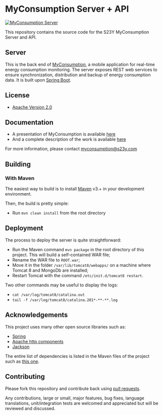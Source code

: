 # MyConsumption Server + API

[![MyConsumption Server](https://dl.dropboxusercontent.com/u/22987083/banner-myconsumption-server.png)](http://s23y.org)

This repository contains the source code for the S23Y MyConsumption Server and API.

## Server
This is the back end of [MyConsumption](https://github.com/S23Y/myconsumption-android), a mobile application for real-time energy consumption monitoring. The server exposes REST web services to ensure synchronization, distribution and backup of energy consumption data. It is built upon [Spring Boot](http://projects.spring.io/spring-boot/).

## License

* [Apache Version 2.0](http://www.apache.org/licenses/LICENSE-2.0.html)

## Documentation

* A presentation of MyConsumption is available [here](https://github.com/S23Y/myconsumption-server/blob/master/doc/presentation.pdf)
* And a complete description of the work is available [here](https://github.com/S23Y/myconsumption-server/blob/master/doc/report.pdf)

For more information, please contact <myconsumption@s23y.com>

## Building

### With Maven

The easiest way to build is to install [Maven](http://maven.apache.org/download.html)
v3.+ in your development environment. 

Then, the build is pretty simple:

* Run `mvn clean install` from the root directory 

## Deployment
The process to deploy the server is quite straightforward:
* Run the Maven command `mvn package` in the root directory of this project. This will build a self-contained WAR file;
* Rename the WAR file to `ROOT.war`;
* Move it in the folder `/var/lib/tomcat8/webapps/` on a machine where Tomcat 8 and MongoDb are installed;
* Restart Tomcat with the command `/etc/init.d/tomcat8 restart`.

Two other commands may be useful to display the logs:
* `cat /var/log/tomcat8/catalina.out`
* `tail -f /var/log/tomcat8/catalina.201*-**-**.log`

## Acknowledgements

This project uses many other open source libraries such as:

* [Spring](https://github.com/spring-projects/spring-framework)
* [Apache http components](https://github.com/apache/httpclient)
* [Jackson](https://github.com/FasterXML/jackson)

The entire list of dependencies
is listed in the Maven files of the project such as [this one](https://github.com/S23Y/myconsumption-server/blob/master/pom.xml).

## Contributing

Please fork this repository and contribute back using
[pull requests](https://github.com/S23Y/myconsumption-server/pulls).

Any contributions, large or small, major features, bug fixes, language translations, 
unit/integration tests are welcomed and appreciated
but will be reviewed and discussed.
